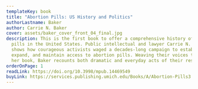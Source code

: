 ```yaml
---
templateKey: book
title: "Abortion Pills: US History and Politics"
authorLastname: Baker
author: Carrie N. Baker
cover: assets/baker_cover_front_04_final.jpg
description: This is the first book to offer a comprehensive history of abortion
  pills in the United States. Public intellectual and lawyer Carrie N. Baker
  shows how courageous activists waged a decades-long campaign to establish,
  expand, and maintain access to abortion pills. Weaving their voices throughout
  her book, Baker recounts both dramatic and everyday acts of their resistance.
orderOnPage: 1
readLink: https://doi.org/10.3998/mpub.14469549
buyLink: https://services.publishing.umich.edu/Books/A/Abortion-Pills3
---
```

